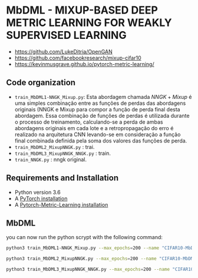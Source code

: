 # MbDML - MIXUP-BASED DEEP METRIC LEARNING FOR WEAKLY SUPERVISED LEARNING

- https://github.com/LukeDitria/OpenGAN
- https://github.com/facebookresearch/mixup-cifar10
- https://kevinmusgrave.github.io/pytorch-metric-learning/

## Code organization

- `train_MbDML1-NNGK_Mixup.py`: Esta abordagem chamada $NNGK+Mixup$ é uma simples combinação entre as funções de perdas das abordagens originais (NNGK e Mixup para compor a função de perda final desta abordagem. Essa  combinação de funções de perdas é utilizada durante o processo de treinamento, calculando-se a perda de ambas abordagens originais em cada lote e a retropropagação do erro é realizado na arquitetura CNN levando-se em consideração a função final combinada definida pela soma dos valores das funções de perda. 
- `train_MbDML2_MixupNNGK.py` : trai.
- `train_MbDML3_MixupNNGK_NNGK.py` : train.
- `train_NNGK.py` : nngk original.


## Requirements and Installation
- Python version 3.6
- A [PyTorch installation](http://pytorch.org/)
- A [Pytorch-Metric-Learning installation](https://kevinmusgrave.github.io/pytorch-metric-learning/#installation)


## MbDML
you can now run the python scrypt with the following command:

```sh
python3 train_MbDML1-NNGK_Mixup.py --max_epochs=200 --name "CIFAR10-MbDML1-NNGK_Mixup" --scale_mixup 2 --alpha 1 --beta 1 --data_dir datasets/CIFAR100K10/train --test datasets/CIFAR100K10/Test --save_dir results/neighbour=200 --num_classes 100 --tsne_graph False --im_ext png --gpu_id 0 --input_size 32

```

```sh
python3 train_MbDML2_MixupNNGK.py --max_epochs=200 --name "CIFAR10-MbDML2_MixupNNGK" --scale_mixup 2 --alpha 1 --alpha 0 --data_dir datasets/CIFAR100K10/train --test datasets/CIFAR100K10/Test --save_dir results/neighbour=200 --num_classes 100 --tsne_graph False --im_ext png --gpu_id 0 --input_size 32

```

```sh
python3 train_MbDML3_MixupNNGK_NNGK.py --max_epochs=200 --name "CIFAR10-MbDML3_MixupNNGK_NNGK" --scale_mixup 2 --alpha 1 --beta 1 --data_dir datasets/CIFAR100K10/train --test datasets/CIFAR100K10/Test --save_dir results/neighbour=200 --num_classes 100 --tsne_graph False --im_ext png --gpu_id 0 --input_size 32

```



